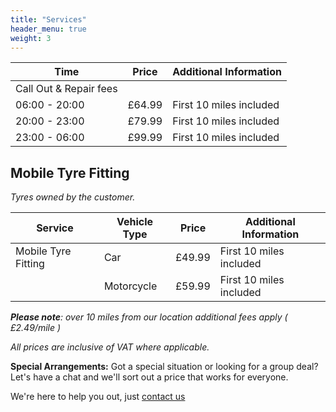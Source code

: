 ```yaml
---
title: "Services"
header_menu: true
weight: 3
---
```



| Time                    | Price  | Additional Information  |
| ----------------------- | ------ | ----------------------- |
| Call Out  & Repair fees |        |                         |
| 06:00 - 20:00           | £64.99 | First 10 miles included |
| 20:00 - 23:00           | £79.99 | First 10 miles included |
| 23:00 - 06:00           | £99.99 | First 10 miles included |

## Mobile Tyre Fitting

_Tyres owned by the customer._

| Service             | Vehicle Type | Price  | Additional Information  |
| ------------------- | ------------ | ------ | ----------------------- |
| Mobile Tyre Fitting | Car          | £49.99 | First 10 miles included |
|                     | Motorcycle   | £59.99 | First 10 miles included |

_**Please note**: over 10 miles from our location additional fees apply ( £2.49/mile )_

_All prices are inclusive of VAT where applicable._

**Special Arrangements:**
Got a special situation or looking for a group deal? Let's have a chat and we'll sort out a price that works for everyone.

We're here to help you out, just [contact us](#contact)

